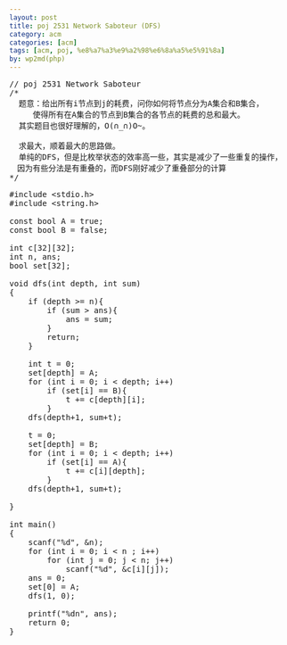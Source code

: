 ```yaml
---
layout: post
title: poj 2531 Network Saboteur (DFS)
category: acm
categories: [acm]
tags: [acm, poj, %e8%a7%a3%e9%a2%98%e6%8a%a5%e5%91%8a]
by: wp2md(php)
---
```


<pre>// poj 2531 Network Saboteur
/*
  题意：给出所有i节点到j的耗费，问你如何将节点分为A集合和B集合，
　　　使得所有在A集合的节点到B集合的各节点的耗费的总和最大。
  其实题目也很好理解的，O(∩_∩)O~。

  求最大，顺着最大的思路做。
  单纯的DFS，但是比枚举状态的效率高一些，其实是减少了一些重复的操作，
　因为有些分法是有重叠的，而DFS刚好减少了重叠部分的计算
*/</pre>
<!--more-->
<pre>#include &lt;stdio.h&gt;
#include &lt;string.h&gt;

const bool A = true;
const bool B = false;

int c[32][32];
int n, ans;
bool set[32];

void dfs(int depth, int sum)
{
    if (depth &gt;= n){
        if (sum &gt; ans){
            ans = sum;
        }
        return;
    }

    int t = 0;
    set[depth] = A;
    for (int i = 0; i &lt; depth; i++)
        if (set[i] == B){
            t += c[depth][i];
        }
    dfs(depth+1, sum+t);

    t = 0;
    set[depth] = B;
    for (int i = 0; i &lt; depth; i++)
        if (set[i] == A){
            t += c[i][depth];
        }
    dfs(depth+1, sum+t);

}

int main()
{
    scanf("%d", &amp;n);
    for (int i = 0; i &lt; n ; i++)
        for (int j = 0; j &lt; n; j++)
            scanf("%d", &amp;c[i][j]);
    ans = 0;
    set[0] = A;
    dfs(1, 0);

    printf("%dn", ans);
    return 0;
}</pre>
